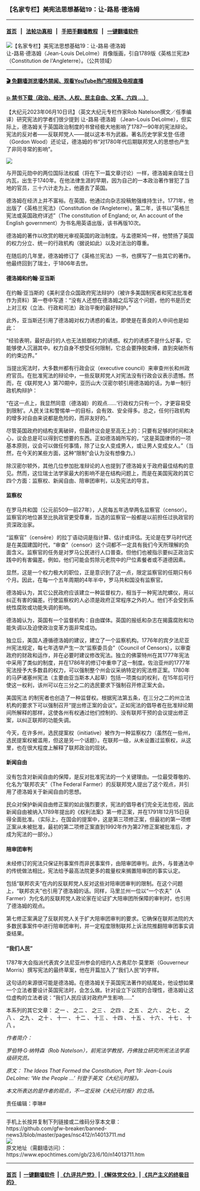 ### 【名家专栏】美宪法思想基础19：让-路易‧德洛姆
------------------------

#### [首页](https://github.com/gfw-breaker/banned-news3/blob/master/README.md) &nbsp;&nbsp;|&nbsp;&nbsp; [法轮功真相](https://github.com/begood0513/basic/blob/master/README.md)  &nbsp;&nbsp;|&nbsp;&nbsp; [手把手翻墙教程](https://github.com/gfw-breaker/guides/wiki)  &nbsp;&nbsp;|&nbsp;&nbsp; [一键翻墙软件](https://github.com/gfw-breaker/nogfw/blob/master/README.md)  



<div><img alt="【名家专栏】美宪法思想基础19：让-路易‧德洛姆" class="attachment-djy_600_400 size-djy_600_400 wp-post-image" src="https://i.epochtimes.com/assets/uploads/2023/06/id14013736-Jean-LouisDeLolme_Constitution-de-lAngleterre_1789_web-1200x675-600x400.jpg"/>
<div class="caption">
 让-路易‧德洛姆（Jean-Louis DeLolme）肖像版画，引自1789版《英格兰宪法》（Constitution de l'Angleterre）。（公共领域）
</div></div><hr/>

#### [ 🎬  免翻墙浏览墙外禁闻、观看YouTube热门视频及电视直播](https://github.com/gfw-breaker/HelloWorld)

#### [ 💥  禁书下载（政治、经济、人权、民主自由、文革、六四 ...）](https://github.com/gfw-breaker/books/blob/master/README.md)

<div><p>
 【大纪元2023年06月10日讯】（英文大纪元专栏作家Rob Natelson撰文／任季编译）研究宪法的学者们很少提到
 <ok href="https://www.epochtimes.com/gb/tag/%E8%AE%A9-%E8%B7%AF%E6%98%93%E2%80%A7%E5%BE%B7%E6%B4%9B%E5%A7%86.html">
  让-路易‧德洛姆
 </ok>
 （Jean-Louis DeLolme），但实际上，德洛姆关于英国政治制度的书曾经极大地影响了1787—90年的宪法辩论。宪法的反对者——反联邦党人——就以这本书为武器。著名历史学家戈登‧伍德（Gordon Wood）还论证，德洛姆的书“对1780年代后期联邦党人的思想也产生了非同寻常的影响”。
</p>
<p>
 <img class="aligncenter" src="https://img.theepochtimes.com/assets/uploads/2023/02/24/Education-Timeline-4-copy-8-1-600x1500.jpg"/>
</p>
<p>
 与开国元勋中的两位国际法权威（将在下一篇文章讨论）一样，德洛姆来自瑞士日内瓦，出生于1740年。在他法律生涯的早期，因为自己的一本政治著作冒犯了当地的官员，三十六计走为上，他遁去了英国。
</p>
<p>
 德洛姆在经济上并不富裕。在英国，他通过向杂志投稿勉强维持生计。1771年，他出版了《英格兰宪法》（Constitution de l’Angleterre）。第二年，该书以“英格兰宪法或英国政府详述”（The constitution of England; or, An account of the English government）为书名用英语出版，该书再版10次。
</p>
<p>
 德洛姆的著作以欣赏的眼光审视英国的政治制度。与孟德斯鸠一样，他赞扬了英国的权力分立、统一的行政机构（据说如此）以及对法治的尊重。
</p>
<p>
 在随后的几年里，德洛姆修订了《英格兰宪法》一书，也撰写了一些其它的著作。他最终回到了瑞士，于1806年去世。
</p>
<h4>
 德洛姆和约翰‧亚当斯
</h4>
<p>
 在约翰‧亚当斯的《美利坚合众国政府宪法辩护》（被许多美国制宪者和宪法批准者作为资料）第一卷中写道：“没有人还想在德洛姆之后写这个问题，他的书是历史上对三权（立法、行政和司法）政治平衡的最好辩护。”
</p>
<p>
 此外，亚当斯还引用了德洛姆对权力诱惑的看法，即使是在善良的人中间也是如此：
</p>
<p>
 “经验表明，最好品行的人也无法抵御权力的诱惑。权力的诱惑不是什么好事，它能够使人沉溺其中。权力自身不想受任何限制，它总会要挣脱束缚，直到突破所有的约束边界。”
</p>
<p>
 当提出宪法时，大多数州都有行政会议（executive council）来审查州长和州政府官员。在批准宪法的辩论中，一些反联邦党人对宪法没有行政会议表示遗憾。然而，在《联邦党人》第70期中，亚历山大‧汉密尔顿引用德洛姆的话，为单一制行政机构辩护：
</p>
<p>
 “在这一点上，我显然同意（德洛姆）的观点……‘行政权力只有一个，才更容易受到限制’。人民关注和警惕单一的目标，会有效、安全得多。总之，任何行政机构的增多对自由来说都是危险的，而非友好的。”
</p>
<p>
 尽管英国政府的结构支离破碎，但最终议会是至高无上的：只要有足够的时间和决心，议会总是可以得到它想要的东西。正如德洛姆所写的，“这是英国律师的一项基本原则，议会可以做任何事情，除了让女人变成男人，或让男人变成女人。”（当然，在今天的某些方面，这种“限制”会认为没有想像力。）
</p>
<p>
 除汉密尔顿外，其他几位参加批准辩论的人也提到了德洛姆关于政府最佳结构的意见。然而，这位瑞士法学家最大的影响不是在结构问题上，而是在美国宪政的其它四个方面：监察权、新闻自由、陪审团审判，以及宪法的导言。
</p>
<h4>
 监察权
</h4>
<p>
 在罗马共和国（公元前509—前27年），人民每五年选举两名监察官（censor）。监察官的地位甚至比执政官更受尊重，当选的监察官一般都是以前担任过执政官的资深政治家。
</p>
<p>
 “监察官”（censēre）的拉丁语动词是指计算、估计或评估。无论是在罗马时代还是在美国建国时代，“审查”（censor）这个词都不一定具有我们今天所理解的负面含义。监察官的任务是对罗马公民进行人口普查。但他们也被指示要纠正政治实践中的有害偏差。例如，他们可能会剪除元老院中的尸位素餐者或不道德因素。
</p>
<p>
 显然，这是一个权力极大的职位，正是意识到了这一点，限定监察官的任期只有6个月。因此，在每一个五年周期的4年半中，罗马共和国没有监察官。
</p>
<p>
 德洛姆认为，其它公民政府应该建立一种监督权力，相当于一种宪法陀螺仪，用以纠正有害的偏差。行使监察权的人必须是政府正常程序之外的人。他们不会受到系统性腐败或功能失调的影响。
</p>
<p>
 德洛姆认为，英国有一个监督机构：自由媒体。英国的报纸和杂志在揭露腐败和功能失调以及迫使政治变革方面非常成功。
</p>
<p>
 独立后，美国人遵循德洛姆的建议，建立了一个监察机构。1776年的宾夕法尼亚州宪法规定，每七年选举产生一次“监察委员会”（Council of Censors），以审查政府的财政和运作，并在必要时建议修改宪法。独立的佛蒙特州在其1777年宪法中采用了类似的制度，并在1786年的修订中重申了这一制度。佐治亚州的1777年宪法授予大多数县的权力，可以强制整个州会议采纳特定的宪法修正案。1780年的马萨诸塞州宪法（主要由亚当斯本人起草）包括一项类似的权利，在15年后可行使这一权利，该州可以在三分之二的选民要求下强制召开修正案大会。
</p>
<p>
 <ok href="https://www.epochtimes.com/gb/tag/%E7%BE%8E%E5%9B%BD%E5%AE%AA%E6%B3%95.html">
  美国宪法
 </ok>
 的制宪者也创造了一种监督权。根据宪法第五条，在三分之二的州立法机构的要求下可以强制召开“提出修正案的会议”。正如宪法的倡导者在批准辩论期间所解释的那样，这使各州有权通过他们控制的、没有联邦干预的会议提出修正案，以纠正联邦的功能失调。
</p>
<p>
 今天，在许多州，选民提案权（initiative）被作为一种监察权力（虽然在一些州，选民提案权被滥用，但这是另一个话题）。在联邦一级，从未设置过监察权，从这里，也在很大程度上解释了联邦政治的现状。
</p>
<h4>
 新闻自由
</h4>
<p>
 没有包含对新闻自由的保障，是反对批准宪法的一个关键理由。一位最受尊敬的、化名为“联邦农夫”（The Federal Farmer）的反联邦党人提出了这个观点，并引用了德洛姆关于新闻自由的思想。
</p>
<p>
 民众对保护新闻自由修正案的如此强烈要求，宪法的倡导者们完全无法忽视，因此新闻自由被纳入1789年提出的《权利法案》第一修正案，并在1791年12月15日获得全面批准。（实际上，在国会的提案中，这是第三项修正案，但最初的第一项修正案从未被批准，最初的第二项修正案直到1992年作为第27修正案被批准后，才成为宪法的一部分。）
</p>
<h4>
 陪审团审判
</h4>
<p>
 未经修订的宪法只保证刑事案件而非民事案件，由陪审团审判。此外，与普通法中的传统做法相比，宪法给予最高法院更多的裁量权来搁置陪审团的事实认定。
</p>
<p>
 包括“联邦农夫”在内的反联邦党人反对这些对陪审团审判的限制。在这个问题上，“联邦农夫”也引用了德洛姆的话。同样，马里兰州一位以“一个农夫”（A Farmer）为化名的反联邦党人政论家在论证扩大陪审团所保障的审判时，也引用了德洛姆的观点。
</p>
<p>
 第七修正案满足了反联邦党人关于扩大陪审团审判的要求。它确保在联邦法院的大多数民事案件中进行陪审团审判，并一定程度限制联邦上诉法院推翻陪审团事实调查结果。
</p>
<h4>
 “我们人民”
</h4>
<p>
 1787年大会指派代表宾夕法尼亚州参会的纽约人古弗尼尔‧莫里斯（Gouverneur Morris）撰写宪法的最终草案，他在开篇加入了“我们人民”的字样。
</p>
<p>
 这句话的来源很可能是德洛姆。在德洛姆关于英国宪法著作的结尾处，他设想如果一个立法者要设计英国宪法时，会怎么做。针对设立下议院的合理性，德洛姆让这位虚构的立法者说：“我们人民应该对政府产生影响……”
</p>
<p>
 本系列的其它文章：
 <ok href="https://www.epochtimes.com/gb/22/11/9/n13862678.htm">
  之一
 </ok>
 、
 <ok href="https://www.epochtimes.com/gb/22/11/10/n13863448.htm">
  之二
 </ok>
 、
 <ok href="https://www.epochtimes.com/gb/22/11/18/n13868641.htm">
  之三
 </ok>
 、
 <ok href="https://www.epochtimes.com/gb/22/11/21/n13870261.htm">
  之四
 </ok>
 、
 <ok href="http://www.epochtimes.com/gb/23/4/16/n13974280.htm">
  之五
 </ok>
 、
 <ok href="http://www.epochtimes.com/gb/23/4/18/n13975690.htm">
  之六
 </ok>
 、
 <ok href="http://www.epochtimes.com/gb/23/4/19/n13976258.htm">
  之七
 </ok>
 、
 <ok href="http://www.epochtimes.com/gb/23/4/24/n13980559.htm">
  之八
 </ok>
 、
 <ok href="https://www.epochtimes.com/gb/23/4/27/n13982835.htm">
  之九
 </ok>
 、
 <ok href="http://www.epochtimes.com/gb/23/5/8/n13991309.htm">
  之十
 </ok>
 、
 <ok href="http://www.epochtimes.com/gb/23/5/10/n13993066.htm">
  十一
 </ok>
 、
 <ok href="http://www.epochtimes.com/gb/23/5/13/n13995813.htm">
  十二
 </ok>
 、
 <ok href="http://www.epochtimes.com/gb/23/5/15/n13997512.htm">
  十三
 </ok>
 、
 <ok href="http://www.epochtimes.com/gb/23/5/19/n14000332.htm">
  十四
 </ok>
 、
 <ok href="http://www.epochtimes.com/gb/23/5/20/n14000924.htm">
  十五
 </ok>
 、
 <ok href="http://www.epochtimes.com/gb/23/5/21/n14001303.htm">
  十六
 </ok>
 、
 <ok href="http://www.epochtimes.com/gb/23/5/27/n14005024.htm">
  十七
 </ok>
 、
 <ok href="http://www.epochtimes.com/gb/23/5/31/n14007383.htm">
  十八
 </ok>
 。
</p>
<p>
 <em>
  作者简介：
 </em>
</p>
<p>
 <em>
  罗伯特‧G‧纳特森（Rob Natelson），前宪法学教授，丹佛独立研究所宪法法学高级研究员。
 </em>
</p>
<p>
 <em>
  原文：
  <ok href="https://www.theepochtimes.com/the-ideas-that-formed-the-constitution-part-19-jean-louis-delolme-we-the-people_5078458.html" rel="noopener noreferrer" target="_blank">
   The Ideas That Formed the Constitution, Part 19: Jean-Louis DeLolme: ‘We the People …’
  </ok>
  刊登于英文《大纪元时报》。
 </em>
</p>
<p>
 <em>
  本文所表达的是作者的观点，不一定反映《大纪元时报》的立场。
 </em>
</p>
<p>
 责任编辑：李琳#
</p>
</div>
<hr/>
手机上长按并复制下列链接或二维码分享本文章：<br/>
https://github.com/gfw-breaker/banned-news3/blob/master/pages/nsc412/n14013711.md <br/>
<a href='https://github.com/gfw-breaker/banned-news3/blob/master/pages/nsc412/n14013711.md'><img src='https://github.com/gfw-breaker/banned-news3/blob/master/pages/nsc412/n14013711.md.png'/></a> <br/>
原文地址（需翻墙访问）：https://www.epochtimes.com/gb/23/6/10/n14013711.htm


------------------------
#### [首页](https://github.com/gfw-breaker/banned-news3/blob/master/README.md) &nbsp;|&nbsp; [一键翻墙软件](https://github.com/gfw-breaker/nogfw/blob/master/README.md) &nbsp;| [《九评共产党》](https://github.com/gfw-breaker/9ping.md/blob/master/README.md#九评之一评共产党是什么) | [《解体党文化》](https://github.com/gfw-breaker/jtdwh.md/blob/master/README.md) | [《共产主义的终极目的》](https://github.com/gfw-breaker/gczydzjmd.md/blob/master/README.md)


<img src='http://gfw-breaker.win/banned-news3/pages/nsc412/n14013711.md' width='0px' height='0px'/>